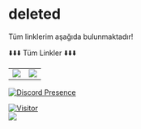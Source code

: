# deleted
Tüm linklerim aşağıda bulunmaktadır!

<table class="center">
<tr> 
          ⬇️⬇️⬇️ Tüm Linkler ⬇️⬇️⬇️
 </tr>
<tr>
  <td><a href="https://www.youtube.com/channel/UCWVitti7osAf1vXT79GRw1w">
<img src="https://img.shields.io/badge/YouTube-FF0000?style=for-the-badge&logo=youtube&logoColor=white">
</a> 

<td><a href="https://github.com/KOLEJ408">
<img src="https://img.shields.io/badge/GitHub-100000?style=for-the-badge&logo=github&logoColor=white">
  </a> 
          </tr>
          </table>
          
[![Discord Presence](https://lanyard.cnrad.dev/api/911227717901504512)](https://discord.com/users/911227717901504512)
          

          
[![Visitor](https://visitor-badge.laobi.icu/badge?page_id=deletedTR.deletedTR)](#)          
<img align="left" src="https://github-readme-stats.vercel.app/api?username=deletedTR">

